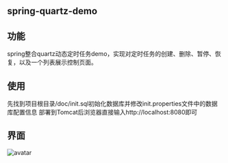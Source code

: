 ## spring-quartz-demo
## 功能
spring整合quartz动态定时任务demo，实现对定时任务的创建、删除、暂停、恢复，以及一个列表展示控制页面。
## 使用 
先找到项目根目录/doc/init.sql初始化数据库并修改init.properties文件中的数据库配置信息
部署到Tomcat后浏览器直接输入http://localhost:8080即可
## 界面
![avatar](http://cdn.guitang.fun/OH3U3N_%28B17DRTJXYX%5B12OD.png)
